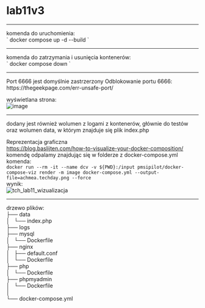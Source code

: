 # lab11v3
<hr/>
komenda do uruchomienia:<br/>
` 
docker compose up -d --build
`
<hr/>
komenda do zatrzymania i usunięcia kontenerów:<br/>
` 
docker compose down
`
<hr/>
Port 6666 jest domyślnie zastrzerzony
Odblokowanie portu 6666:
https://thegeekpage.com/err-unsafe-port/

wyświetlana strona:<br/>
![image](https://github.com/VoiteckHeira/lab11v3/assets/91530837/561b9ca7-d8a8-4b5d-ba6d-25802b5e57f9)

<hr/>
dodany jest również wolumen z logami z kontenerów, głównie do testów
oraz wolumen data, w którym znajduje się plik index.php

Reprezentacja graficzna <br/>
https://blog.baslijten.com/how-to-visualize-your-docker-composition/ <br/>
komendę odpalamy znajdując się w folderze z docker-compose.yml
komenda:<br/>
`
docker run --rm -it --name dcv -v ${PWD}:/input pmsipilot/docker-compose-viz render -m image docker-compose.yml --output-file=achmea.techday.png --force 
`
<br/>
wynik:<br/>
 ![tch_lab11_wizualizacja](https://github.com/VoiteckHeira/lab11v3/assets/91530837/efb7de20-fe80-4463-ba11-bd930e778cc9)
<hr/>

drzewo plików: <br/>
├── data <br/>
│   └── index.php<br/>
├── logs<br/>
├── mysql<br/>
│   └── Dockerfile<br/>
├── nginx<br/>
│   ├── default.conf<br/>
│   └── Dockerfile<br/>
├── php<br/>
│   └── Dockerfile<br/>
├── phpmyadmin<br/>
│   └── Dockerfile<br/>
│<br/>
└── docker-compose.yml<br/>
